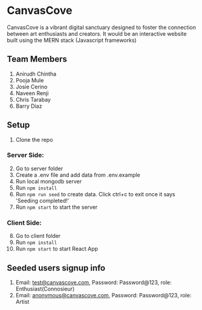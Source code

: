 # CanvasCove
CanvasCove is a vibrant digital sanctuary designed to foster the connection between art enthusiasts and creators. It would be an interactive website built using the MERN stack (Javascript frameworks)

## Team Members
1. Anirudh Chintha
2. Pooja Mule
3. Josie Cerino
4. Naveen Renji
5. Chris Tarabay
6. Barry Diaz

## Setup
1. Clone the repo

### Server Side:

2. Go to server folder
3. Create a .env file and add data from .env.example
4. Run local mongodb server
5. Run `npm install`
6. Run `npm run seed` to create data. Click ctrl+c to exit once it says 'Seeding completed!'
7. Run `npm start` to start the server

### Client Side:

8. Go to client folder
9. Run `npm install`
10. Run `npm start` to start React App

## Seeded users signup info
1. Email: test@canvascove.com, Password: Password@123, role: Enthusiast(Connosieur)
2. Email: anonymous@canvascove.com, Password: Password@123, role: Artist
